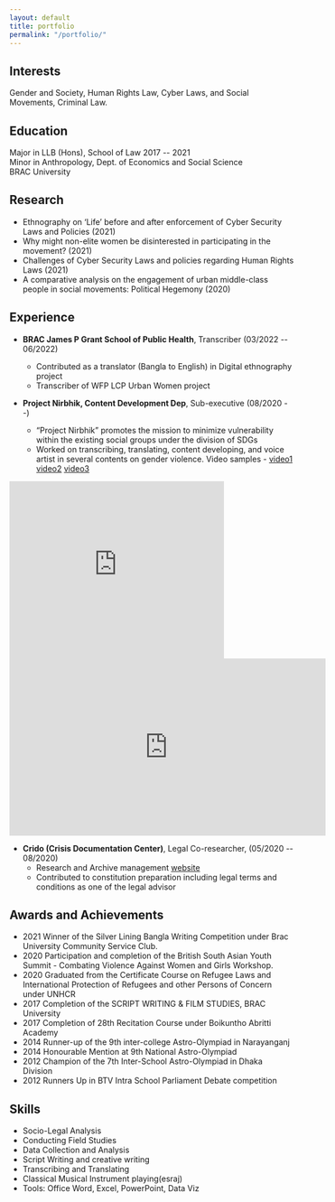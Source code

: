 ```yaml
---
layout: default
title: portfolio
permalink: "/portfolio/"
---
```


## Interests
Gender and Society, Human Rights Law, Cyber Laws, and Social Movements, Criminal Law.


## Education
Major in LLB (Hons), School of Law  2017 -- 2021 <br/>
Minor in Anthropology, Dept. of Economics and Social Science <br/>
BRAC University 

## Research
- Ethnography on ‘Life’ before and after enforcement of Cyber Security Laws and Policies   (2021) 
- Why might non-elite women be disinterested in participating in the movement?  (2021)
- Challenges of Cyber Security Laws and policies regarding Human Rights Laws (2021) 
- A comparative analysis on the engagement of urban middle-class people in social movements:  Political Hegemony (2020)

##  Experience
- **BRAC James P Grant School of Public Health**, Transcriber  (03/2022 -- 06/2022)
    - Contributed as a translator (Bangla to English) in Digital ethnography project
    - Transcriber of WFP LCP  Urban Women project

- **Project Nirbhik, Content Development Dep**, Sub-executive (08/2020 --)
    - “Project Nirbhik” promotes the mission to minimize vulnerability within the existing social groups under the division of SDGs
    - Worked on transcribing, translating, content developing, and voice artist in several contents on gender violence. Video samples - [video1](https://www.facebook.com/ProjectNirbhik/videos/651351388915757) [video2](https://www.facebook.com/ProjectNirbhik/videos/383503669526230) [video3](https://www.facebook.com/ProjectNirbhik/videos/349425922757433)
      

<iframe src="https://www.facebook.com/plugins/video.php?height=476&href=https%3A%2F%2Fwww.facebook.com%2FProjectNirbhik%2Fvideos%2F651351388915757%2F&show_text=false&width=476&t=0" width="380" height="314" style="border:none;overflow:hidden" scrolling="no" frameborder="0" allowfullscreen="true" allow="autoplay; clipboard-write; encrypted-media; picture-in-picture; web-share" allowFullScreen="true"></iframe>

<iframe src="https://www.facebook.com/plugins/video.php?height=314&href=https%3A%2F%2Fwww.facebook.com%2FProjectNirbhik%2Fvideos%2F349425922757433%2F&show_text=false&width=560&t=0" width="560" height="314" style="border:none;overflow:hidden" scrolling="no" frameborder="0" allowfullscreen="true" allow="autoplay; clipboard-write; encrypted-media; picture-in-picture; web-share" allowFullScreen="true"></iframe>

- **Crido (Crisis Documentation Center)**, Legal Co-researcher, (05/2020 -- 08/2020)
    - Research and Archive management [website](https://cridobd.com/)
    - Contributed to constitution preparation including legal terms and conditions as one of the legal advisor

##  Awards and Achievements
- 2021 Winner of the Silver Lining Bangla Writing Competition under Brac University Community Service Club.
- 2020 Participation and completion of the British South Asian Youth Summit - Combating Violence Against Women and Girls Workshop.
- 2020 Graduated from the Certificate Course on Refugee Laws and International Protection of Refugees and other Persons of Concern under UNHCR
- 2017 Completion of the SCRIPT WRITING & FILM STUDIES, BRAC University
- 2017 Completion of 28th Recitation Course under Boikuntho Abritti Academy
- 2014 Runner-up of the 9th inter-college Astro-Olympiad in Narayanganj     
- 2014 Honourable Mention at 9th National Astro-Olympiad
- 2012 Champion of the 7th Inter-School Astro-Olympiad in Dhaka Division
- 2012 Runners Up in BTV Intra School Parliament Debate competition

## Skills
- Socio-Legal Analysis
- Conducting Field Studies
- Data Collection and Analysis
- Script Writing and creative writing
- Transcribing and Translating
- Classical Musical Instrument playing(esraj)
- Tools: Office Word, Excel, PowerPoint, Data Viz
